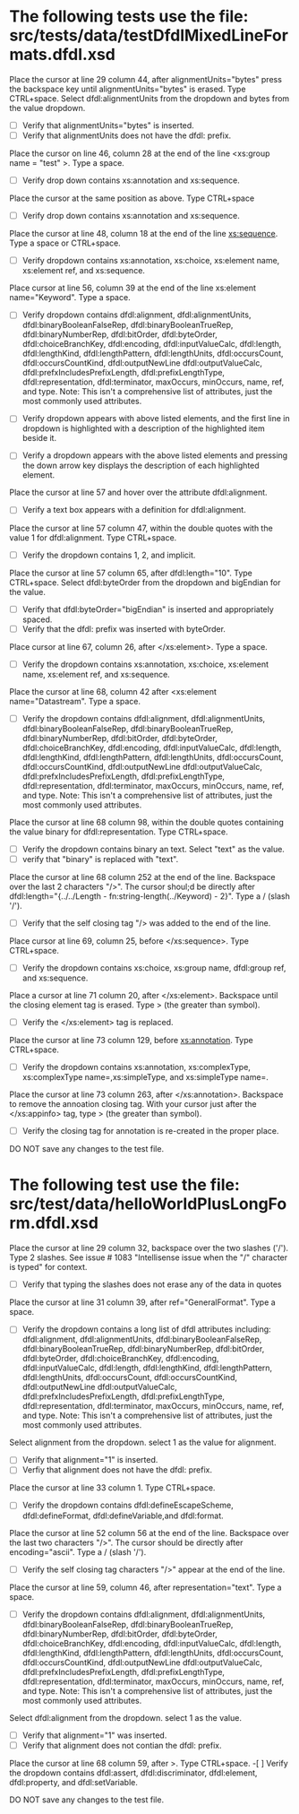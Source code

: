<!--
  Licensed to the Apache Software Foundation (ASF) under one or more
  contributor license agreements.  See the NOTICE file distributed with
  this work for additional information regarding copyright ownership.
  The ASF licenses this file to You under the Apache License, Version 2.0
  (the "License"); you may not use this file except in compliance with
  the License.  You may obtain a copy of the License at

      http://www.apache.org/licenses/LICENSE-2.0

  Unless required by applicable law or agreed to in writing, software
  distributed under the License is distributed on an "AS IS" BASIS,
  WITHOUT WARRANTIES OR CONDITIONS OF ANY KIND, either express or implied.
  See the License for the specific language governing permissions and
  limitations under the License.
-->

# The following tests use the file: src/tests/data/testDfdlMixedLineFormats.dfdl.xsd

Place the cursor at line 29 column 44, after alignmentUnits="bytes" press the backspace key until alignmentUnits="bytes" is erased. Type CTRL+space. Select dfdl:alignmentUnits from the dropdown and bytes from the value dropdown.

- [ ] Verify that alignmentUnits="bytes" is inserted.
- [ ] Verify that alignmentUnits does not have the dfdl: prefix.

Place the cursor on line 46, column 28 at the end of the line <xs:group
name = "test" >. Type a space.

- [ ] Verify drop down contains xs:annotation and xs:sequence.

Place the cursor at the same position as above. Type CTRL+space

- [ ] Verify drop down contains xs:annotation and xs:sequence.

Place the cursor at line 48, column 18 at the end of the line
<xs:sequence>. Type a space or CTRL+space.

- [ ] Verify dropdown contains xs:annotation, xs:choice, xs:element
      name, xs:element ref, and xs:sequence.

Place cursor at line 56, column 39 at the end of the line xs:element
name="Keyword". Type a space.

- [ ] Verify dropdown contains dfdl:alignment, dfdl:alignmentUnits,
      dfdl:binaryBooleanFalseRep, dfdl:binaryBooleanTrueRep,
      dfdl:binaryNumberRep, dfdl:bitOrder, dfdl:byteOrder,
      dfdl:choiceBranchKey, dfdl:encoding, dfdl:inputValueCalc, dfdl:length,
      dfdl:lengthKind, dfdl:lengthPattern, dfdl:lengthUnits, dfdl:occursCount,
      dfdl:occursCountKind, dfdl:outputNewLine dfdl:outputValueCalc,
      dfdl:prefxIncludesPrefixLength, dfdl:prefixLengthType,
      dfdl:representation, dfdl:terminator, maxOccurs, minOccurs, name, ref,
      and type.
      Note: This isn't a comprehensive list of attributes, just the most commonly used attributes.

- [ ] Verify dropdown appears with above listed elements, and the first
      line in dropdown is highlighted with a description of the highlighted
      item beside it.

- [ ] Verify a dropdown appears with the above listed elements and
      pressing the down arrow key displays the description of each highlighted
      element.

Place the cursor at line 57 and hover over the attribute dfdl:alignment.

- [ ] Verify a text box appears with a definition for dfdl:alignment.

Place the cursor at line 57 column 47, within the double quotes with the value 1 for dfdl:alignment.
Type CTRL+space.

- [ ] Verify the dropdown contains 1, 2, and implicit.

Place the cursor at line 57 column 65, after dfdl:length="10". Type CTRL+space. Select dfdl:byteOrder from the dropdown and bigEndian for the value.

- [ ] Verify that dfdl:byteOrder="bigEndian" is inserted and appropriately spaced.
- [ ] Verify that the dfdl: prefix was inserted with byteOrder.

Place cursor at line 67, column 26, after </xs:element>. Type a space.

- [ ] Verify the dropdown contains xs:annotation, xs:choice, xs:element
      name, xs:element ref, and xs:sequence.

Place the cursor at line 68, column 42 after <xs:element
name="Datastream". Type a space.

- [ ] Verify the dropdown contains dfdl:alignment, dfdl:alignmentUnits,
      dfdl:binaryBooleanFalseRep, dfdl:binaryBooleanTrueRep,
      dfdl:binaryNumberRep, dfdl:bitOrder, dfdl:byteOrder,
      dfdl:choiceBranchKey, dfdl:encoding, dfdl:inputValueCalc, dfdl:length,
      dfdl:lengthKind, dfdl:lengthPattern, dfdl:lengthUnits, dfdl:occursCount,
      dfdl:occursCountKind, dfdl:outputNewLine dfdl:outputValueCalc,
      dfdl:prefxIncludesPrefixLength, dfdl:prefixLengthType,
      dfdl:representation, dfdl:terminator, maxOccurs, minOccurs, name, ref,
      and type.
      Note: This isn't a comprehensive list of attributes, just the most commonly used attributes.

Place the cursor at line 68 column 98, within the double quotes containing the value binary for dfdl:representation. Type CTRL+space.

- [ ] Verify the dropdown contains binary an text. Select "text" as the value.
- [ ] verify that "binary" is replaced with "text".

Place the cursor at line 68 column 252 at the end of the line. Backspace over the last 2 characters "/>". The cursor shoul;d be directly after dfdl:length="{../../Length - fn:string-length(../Keyword) - 2}". Type a / (slash '/').

- [ ] Verify that the self closing tag "/> was added to the end of the line.

Place cursor at line 69, column 25, before </xs:sequence>. Type CTRL+space.

- [ ] Verify the dropdown contains xs:choice, xs:group name, dfdl:group ref, and xs:sequence.

Place a cursor at line 71 column 20, after </xs:element>. Backspace until the closing element tag is erased. Type > (the greater than symbol).

- [ ] Verify the </xs:element> tag is replaced.

Place the cursor at line 73 column 129, before <xs:annotation>. Type CTRL+space.

- [ ] Verify the dropdown contains xs:annotation, xs:complexType, xs:complexType name=,xs:simpleType, and xs:simpleType name=.

Place the cursor at line 73 column 263, after </xs:annotation>. Backspace to remove the annoation closing tag. With your cursor just after the </xs:appinfo> tag, type > (the greater than symbol).

- [ ] Verify the closing tag for annotation is re-created in the proper place.

DO NOT save any changes to the test file.

# The following test use the file: src/test/data/helloWorldPlusLongForm.dfdl.xsd

Place the cursor at line 29 column 32, backspace over the two slashes ('/'). Type 2 slashes.
See issue # 1083 "Intellisense issue when the "/" character is typed" for context.

- [ ] Verify that typing the slashes does not erase any of the data in quotes

Place the cursor at line 31 column 39, after ref="GeneralFormat". Type a space.

- [ ] Verify the dropdown contains a long list of dfdl attributes including:
      dfdl:alignment, dfdl:alignmentUnits,
      dfdl:binaryBooleanFalseRep, dfdl:binaryBooleanTrueRep,
      dfdl:binaryNumberRep, dfdl:bitOrder, dfdl:byteOrder,
      dfdl:choiceBranchKey, dfdl:encoding, dfdl:inputValueCalc, dfdl:length,
      dfdl:lengthKind, dfdl:lengthPattern, dfdl:lengthUnits, dfdl:occursCount,
      dfdl:occursCountKind, dfdl:outputNewLine dfdl:outputValueCalc,
      dfdl:prefxIncludesPrefixLength, dfdl:prefixLengthType,
      dfdl:representation, dfdl:terminator, maxOccurs, minOccurs, name, ref,
      and type.
      Note: This isn't a comprehensive list of attributes, just the most commonly used attributes.

Select alignment from the dropdown. select 1 as the value for alignment.

- [ ] Verify that alignment="1" is inserted.
- [ ] Verfiy that alignment does not have the dfdl: prefix.

Place the cursor at line 33 column 1. Type CTRL+space.

- [ ] Verify the dropdown contains dfdl:defineEscapeScheme, dfdl:defineFormat, dfdl:defineVariable,and dfdl:format.

Place the cursor at line 52 column 56 at the end of the line. Backspace over the last two characters "/>". The cursor should be directly after encoding="ascii". Type a / (slash '/').

- [ ] Verify the self closing tag characters "/>" appear at the end of the line.

Place the cursor at line 59, column 46, after representation="text". Type a space.

- [ ] Verify the dropdown contains dfdl:alignment, dfdl:alignmentUnits,
      dfdl:binaryBooleanFalseRep, dfdl:binaryBooleanTrueRep,
      dfdl:binaryNumberRep, dfdl:bitOrder, dfdl:byteOrder,
      dfdl:choiceBranchKey, dfdl:encoding, dfdl:inputValueCalc, dfdl:length,
      dfdl:lengthKind, dfdl:lengthPattern, dfdl:lengthUnits, dfdl:occursCount,
      dfdl:occursCountKind, dfdl:outputNewLine dfdl:outputValueCalc,
      dfdl:prefxIncludesPrefixLength, dfdl:prefixLengthType,
      dfdl:representation, dfdl:terminator, maxOccurs, minOccurs, name, ref,
      and type.
      Note: This isn't a comprehensive list of attributes, just the most commonly used attributes.

Select dfdl:alignment from the dropdown. select 1 as the value.

- [ ] Verify that alignment="1" was inserted.
- [ ] Verify that alignment does not contian the dfdl: prefix.

Place the cursor at line 68 column 59, after >. Type CTRL+space. -[ ] Verify the dropdown contains dfdl:assert, dfdl:discriminator, dfdl:element, dfdl:property, and dfdl:setVariable.

DO NOT save any changes to the test file.

